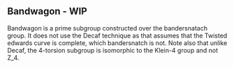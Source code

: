 ## Bandwagon - WIP

Bandwagon is a prime subgroup constructed over the bandersnatach group. It does not use the Decaf technique as that assumes that the Twisted edwards curve is complete, which bandersnatch is not. Note also that unlike Decaf, the 4-torsion subgroup is isomorphic to the Klein-4 group and not Z_4.